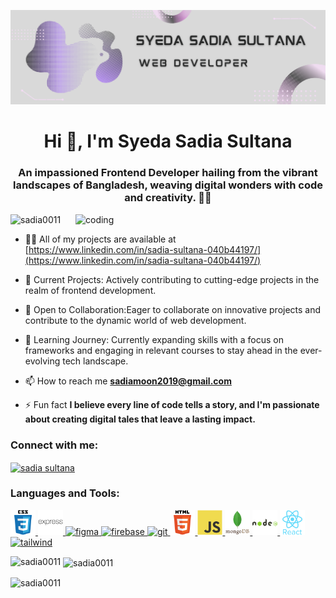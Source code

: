 ![logo](https://github.com/Sadia0011/Sadia0011/blob/main/gray%20banner.png)

<h1 align="center">Hi 👋, I'm Syeda Sadia Sultana</h1>
<h3 align="center">An impassioned Frontend Developer hailing from the vibrant landscapes of Bangladesh, weaving digital wonders with code and creativity. 🚀✨</h3>
<img align="right" alt="coding" width="400" src="https://miro.medium.com/v2/resize:fit:828/format:webp/0*PXf5ge7QCN9Ga_CL.gif">
<p align="left"> <img src="https://komarev.com/ghpvc/?username=sadia0011&label=Profile%20views&color=0e75b6&style=flat" alt="sadia0011" /> </p>

- 👨‍💻 All of my projects are available at [https://www.linkedin.com/in/sadia-sultana-040b44197/](https://www.linkedin.com/in/sadia-sultana-040b44197/)
  
- 🚀 Current Projects: Actively contributing to cutting-edge projects in the realm of frontend development.

- 🤝 Open to Collaboration:Eager to collaborate on innovative projects and contribute to the dynamic world of web development.

- 🌱 Learning Journey: Currently expanding skills with a focus on frameworks and engaging in relevant courses to stay ahead in the ever-evolving tech landscape.
  
- 📫 How to reach me **sadiamoon2019@gmail.com**

- ⚡ Fun fact **I believe every line of code tells a story, and I'm passionate about creating digital tales that leave a lasting impact.**

<h3 align="left">Connect with me:</h3>
<p align="left">
<a href="https://linkedin.com/in/sadia sultana" target="blank"><img align="center" src="https://raw.githubusercontent.com/rahuldkjain/github-profile-readme-generator/master/src/images/icons/Social/linked-in-alt.svg" alt="sadia sultana" height="30" width="40" /></a>
</p>

<h3 align="left">Languages and Tools:</h3>
<p align="left">  <a href="https://www.w3schools.com/css/" target="_blank" rel="noreferrer"> <img src="https://raw.githubusercontent.com/devicons/devicon/master/icons/css3/css3-original-wordmark.svg" alt="css3" width="40" height="40"/> </a> <a href="https://expressjs.com" target="_blank" rel="noreferrer"> <img src="https://raw.githubusercontent.com/devicons/devicon/master/icons/express/express-original-wordmark.svg" alt="express" width="40" height="40"/> </a> <a href="https://www.figma.com/" target="_blank" rel="noreferrer"> <img src="https://www.vectorlogo.zone/logos/figma/figma-icon.svg" alt="figma" width="40" height="40"/> </a> <a href="https://firebase.google.com/" target="_blank" rel="noreferrer"> <img src="https://www.vectorlogo.zone/logos/firebase/firebase-icon.svg" alt="firebase" width="40" height="40"/> </a> <a href="https://git-scm.com/" target="_blank" rel="noreferrer"> <img src="https://www.vectorlogo.zone/logos/git-scm/git-scm-icon.svg" alt="git" width="40" height="40"/> </a> <a href="https://www.w3.org/html/" target="_blank" rel="noreferrer"> <img src="https://raw.githubusercontent.com/devicons/devicon/master/icons/html5/html5-original-wordmark.svg" alt="html5" width="40" height="40"/> </a> <a href="https://developer.mozilla.org/en-US/docs/Web/JavaScript" target="_blank" rel="noreferrer"> <img src="https://raw.githubusercontent.com/devicons/devicon/master/icons/javascript/javascript-original.svg" alt="javascript" width="40" height="40"/> </a> <a href="https://www.mongodb.com/" target="_blank" rel="noreferrer"> <img src="https://raw.githubusercontent.com/devicons/devicon/master/icons/mongodb/mongodb-original-wordmark.svg" alt="mongodb" width="40" height="40"/> </a> <a href="https://nodejs.org" target="_blank" rel="noreferrer"> <img src="https://raw.githubusercontent.com/devicons/devicon/master/icons/nodejs/nodejs-original-wordmark.svg" alt="nodejs" width="40" height="40"/> </a> <a href="https://reactjs.org/" target="_blank" rel="noreferrer"> <img src="https://raw.githubusercontent.com/devicons/devicon/master/icons/react/react-original-wordmark.svg" alt="react" width="40" height="40"/> </a> <a href="https://tailwindcss.com/" target="_blank" rel="noreferrer"> <img src="https://www.vectorlogo.zone/logos/tailwindcss/tailwindcss-icon.svg" alt="tailwind" width="40" height="40"/> </a> </p>

<p><img align="left" src="https://github-readme-stats.vercel.app/api/top-langs?username=sadia0011&show_icons=true&locale=en&layout=compact" alt="sadia0011" /></p>

<p>&nbsp;<img align="center" src="https://github-readme-stats.vercel.app/api?username=sadia0011&show_icons=true&locale=en" alt="sadia0011" /></p>

<p><img align="center" src="https://github-readme-streak-stats.herokuapp.com/?user=sadia0011&" alt="sadia0011" /></p>



